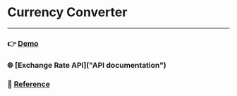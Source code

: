 # Currency Converter

---

### 👉 [Demo]()

### 🌐 [Exchange Rate API]("API documentation")

### 🚩 [Reference]("Reference")
